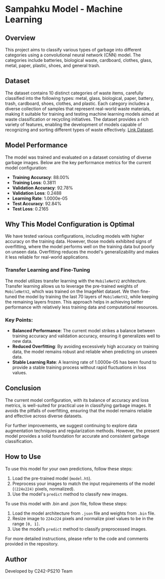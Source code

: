 # Sampahku Model - Machine Learning

## Overview
This project aims to classify various types of garbage into different categories using a convolutional neural network (CNN) model. The categories include batteries, biological waste, cardboard, clothes, glass, metal, paper, plastic, shoes, and general trash.

## Dataset
The dataset contains 10 distinct categories of waste items, carefully classified into the following types: metal, glass, biological, paper, battery, trash, cardboard, shoes, clothes, and plastic. Each category includes a diverse collection of samples that represent real-world waste materials, making it suitable for training and testing machine learning models aimed at waste classification or recycling initiatives. The dataset provides a rich variety of features, enabling the development of models capable of recognizing and sorting different types of waste effectively. [Link Dataset](https:www.kaggle.com/datasets/sumn2u/garbage-classification-v2?select=garbage-dataset).

## Model Performance
The model was trained and evaluated on a dataset consisting of diverse garbage images. Below are the key performance metrics for the current model configuration:

- **Training Accuracy**: 88.00%
- **Training Loss**: 0.3811
- **Validation Accuracy**: 92.78%
- **Validation Loss**: 0.2488
- **Learning Rate**: 1.0000e-05
- **Test Accuracy**: 92.84%
- **Test Loss**: 0.2165

## Why This Model Configuration is Optimal
We have tested various configurations, including models with higher accuracy on the training data. However, those models exhibited signs of overfitting, where the model performs well on the training data but poorly on unseen data. Overfitting reduces the model's generalizability and makes it less reliable for real-world applications.

### Transfer Learning and Fine-Tuning
The model utilizes transfer learning with the `MobileNetV2` architecture. Transfer learning allows us to leverage the pre-trained weights of `MobileNetV2`, which was trained on the ImageNet dataset. We then fine-tuned the model by training the last 70 layers of `MobileNetV2`, while keeping the remaining layers frozen. This approach helps in achieving better performance with relatively less training data and computational resources.

### Key Points:
- **Balanced Performance**: The current model strikes a balance between training accuracy and validation accuracy, ensuring it generalizes well to new data.
- **Reduced Overfitting**: By avoiding excessively high accuracy on training data, the model remains robust and reliable when predicting on unseen data.
- **Stable Learning Rate**: A learning rate of 1.0000e-05 has been found to provide a stable training process without rapid fluctuations in loss values.

## Conclusion
The current model configuration, with its balance of accuracy and loss metrics, is well-suited for practical use in classifying garbage images. It avoids the pitfalls of overfitting, ensuring that the model remains reliable and effective across diverse datasets.

For further improvements, we suggest continuing to explore data augmentation techniques and regularization methods. However, the present model provides a solid foundation for accurate and consistent garbage classification.

## How to Use
To use this model for your own predictions, follow these steps:
1. Load the pre-trained model (`model.h5`).
2. Preprocess your images to match the input requirements of the model (`(224x224)` pixels, normalized).
3. Use the model's `predict` method to classify new images.

To use this model with .bin and .json file, follow these steps:
1. Load the model architecture from `.json` file and weights from `.bin` file.
2. Resize image to `224x224` pixels and normalize pixel values to be in the range `[0, 1]`.
3. Use the model’s `predict` method to classify preprocessed images.

For more detailed instructions, please refer to the code and comments provided in the repository.

## Author
Developed by C242-PS210 Team

